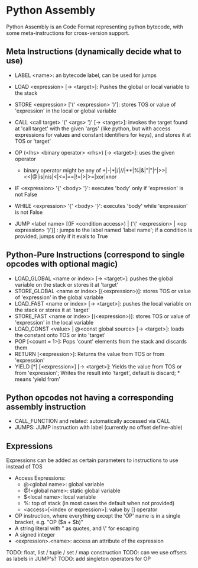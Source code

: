 
# Python Assembly

Python Assembly is an Code Format representing python bytecode, with some meta-instructions
for cross-version support.

## Meta Instructions (dynamically decide what to use)

* LABEL \<name>: an bytecode label, can be used for jumps

* LOAD \<expression> [-> \<target>]: Pushes the global or local variable to the stack
* STORE \<expression> ['(' \<expression> ')']: stores TOS or value of 'expression' in the local or global variable
* CALL \<call target> '(' \<args> ')' [-> \<target>]: invokes the target found at 'call target' with the given 'args' (like python, but with access expressions for values and constant identifiers for keys), and stores it at TOS or 'target'
* OP (\<lhs> \<binary operator> \<rhs>) [-> \<target>]: uses the given operator
  * binary operator might be any of +|-|*|/|//|**|%|&|"|"|^|>>|<<|@|is|nis|<|<=|==|!=|>|>=|xor|xnor
* IF \<expression> '{' \<body> '}': executes 'body' only if 'expression' is not False
* WHILE \<expression> '{' \<body> '}': executes 'body' while 'expression' is not False
* JUMP \<label name> [(IF \<condition access>) | ('(' \<expression> | \<op expression> ')')] : jumps to the label named 'label name'; if a condition is provided, jumps only if it evals to True

## Python-Pure Instructions (correspond to single opcodes with optional magic)

* LOAD_GLOBAL \<name or index> [-> \<target>]: pushes the global variable on the stack or stores it at 'target'
* STORE_GLOBAL \<name or index> [(\<expression>)]: stores TOS or value of 'expression' in the global variable
* LOAD_FAST \<name or index> [-> \<target>]: pushes the local variable on the stack or stores it at 'target'
* STORE_FAST \<name or index> [(\<expression>)]: stores TOS or value of 'expression' in the local variable
* LOAD_CONST \<value> | @\<const global source> [-> \<target>]: loads the constant onto TOS or into 'target'
* POP [\<count = 1>]: Pops 'count' elements from the stack and discards them
* RETURN [\<expression>]: Returns the value from TOS or from 'expression'
* YIELD [*] \[\<expression>] [-> \<target>]: Yields the value from TOS or from 'expression'; Writes the result into 'target', default is discard; * means 'yield from'

## Python opcodes not having a corresponding assembly instruction

* CALL_FUNCTION and related: automatically accessed via CALL
* JUMPS: JUMP instruction with label (currently no offset define-able)

## Expressions

Expressions can be added as certain parameters to instructions to use instead of TOS

- Access Expressions:
  - @\<global name>: global variable
  - @!\<global name>: static global variable
  - $\<local name>: local variable
  - %: top of stack (in most cases the default when not provided)
  - \<access>[\<index or expression>]: value by [] operator
- OP instruction, where everything except the 'OP' name is in a single bracket, e.g. "OP ($a + $b)"
- A string literal with " as quotes, and \\" for escaping
- A signed integer
- \<expression>.\<name>: access an attribute of the expression

TODO: float, list / tuple / set / map construction
TODO: can we use offsets as labels in JUMP's?
TODO: add singleton operators for OP

